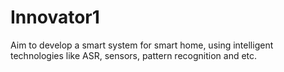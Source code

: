# Innovator1
Aim to develop a smart system for smart home, using intelligent technologies like ASR, sensors, pattern recognition and etc.
